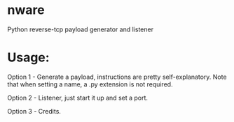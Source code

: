 # nware
Python reverse-tcp payload generator and listener

# Usage:
Option 1 - Generate a payload, instructions are pretty self-explanatory. Note that when setting a name, a .py extension is not required.

Option 2 - Listener, just start it up and set a port.

Option 3 - Credits.
